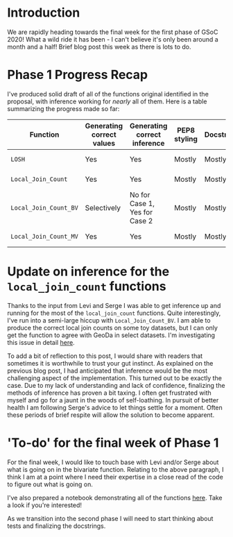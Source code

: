 # Introduction

We are rapidly heading towards the final week for the first phase of GSoC 2020! What a wild ride it has been - I can't believe it's only been around a month and a half! Brief blog post this week as there is lots to do. 

# Phase 1 Progress Recap

I've produced solid draft of all of the functions original identified in the proposal, with inference working for *nearly* all of them. Here is a table summarizing the progress made so far: 

| Function              | Generating correct values | Generating correct inference | PEP8 styling | Docstrings | Tests      |
|-----------------------|----------------------------|-------------------------------|---------------|------------|------------|
| `LOSH`                | Yes                        | Yes                           | Mostly        | Mostly     | Need to do |
| `Local_Join_Count`    | Yes                        | Yes                           | Mostly        | Mostly     | Need to do |
| `Local_Join_Count_BV` | Selectively                | No for Case 1, Yes for Case 2 | Mostly        | Mostly     | Need to do |
| `Local_Join_Count_MV` | Yes                        | Yes                           | Mostly        | Mostly     | Need to do |

# Update on inference for the `local_join_count` functions

Thanks to the input from Levi and Serge I was able to get inference up and running for the most of the `local_join_count` functions. Quite interestingly, I've run into a semi-large hiccup with `Local_Join_Count_BV`. I am able to produce the correct local join counts on some toy datasets, but I can only get the function to agree with GeoDa in select datasets. I'm investigating this issue in detail [here](https://github.com/jeffcsauer/GSOC2020/blob/master/validation/Understanding_BV_LJC.ipynb).

To add a bit of reflection to this post, I would share with readers that sometimes it is worthwhile to trust your gut instinct. As explained on the previous blog post, I had anticipated that inference would be the most challenging aspect of the implementation. This turned out to be exactly the case. Due to my lack of understanding and lack of confidence, finalizing the methods of inference has proven a bit taxing. I often get frustrated with myself and go for a jaunt in the woods of self-loathing. In pursuit of better health I am following Serge's advice to let things settle for a moment. Often these periods of brief respite will allow the solution to become apparent. 

# 'To-do' for the final week of Phase 1

For the final week, I would like to touch base with Levi and/or Serge about what is going on in the bivariate function. Relating to the above paragraph, I think I am at a point where I need their expertise in a close read of the code to figure out what is going on. 

I've also prepared a notebook demonstrating all of the functions [here](https://github.com/jeffcsauer/GSOC2020/blob/master/scratch/GSoC_Phase1_Demonstration.ipynb). Take a look if you're interested!

As we transition into the second phase I will need to start thinking about tests and finalizing the docstrings. 